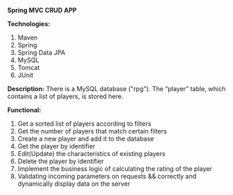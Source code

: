 <b>Spring MVC CRUD APP</b>

<b>Technologies:</b>
1. Maven
2. Spring
3. Spring Data JPA
4. MySQL
5. Tomcat
6. JUnit

<b>Description:</b>
There is a MySQL database ("rpg"). The “player” table, which contains a list of players, is stored here.

<b>Functional:</b>
1. Get a sorted list of players according to filters
2. Get the number of players that match certain filters
3. Create a new player and add it to the database
4. Get the player by identifier
5. Edit(Update) the characteristics of existing players
6. Delete the player by identifier
9. Implement the business logic of calculating the rating of the player
10. Validating incoming parameters on requests && correctly and dynamically display data on the server 
